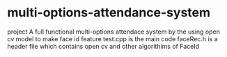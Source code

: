 # multi-options-attendance-system
project
A full functional multi-options attendace system by the using open cv model to make face id feature 
test.cpp is the main code
faceRec.h is a header file which contains open cv and other algorithims of FaceId
